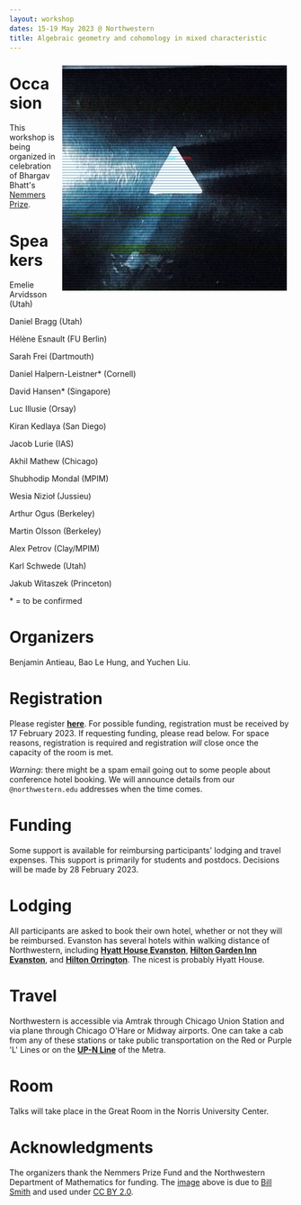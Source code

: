 ```yaml
---
layout: workshop
dates: 15-19 May 2023 @ Northwestern
title: Algebraic geometry and cohomology in mixed characteristic
---
```

<div style="display:none">
$
\newcommand\A{\mathrm{A}}
\newcommand\C{\mathrm{C}}
\newcommand\D{\mathrm{D}}
\newcommand\E{\mathrm{E}}
\newcommand\F{\mathrm{F}}
\newcommand\G{\mathrm{G}}
\newcommand\H{\mathrm{H}}
\newcommand\h{\mathrm{h}}
\newcommand\K{\mathrm{K}}
\newcommand\L{\mathrm{L}}
\newcommand\M{\mathrm{M}}
\newcommand\t{\mathrm{t}}
\newcommand{\bA}{\mathbf{A}}
\newcommand{\bG}{\mathbf{G}}
\newcommand{\bH}{\mathbf{H}}
\newcommand{\bT}{\mathbf{T}}
\newcommand{\bW}{\mathbf{W}}
\newcommand{\Gm}{\bG_m}
\newcommand\Ascr{\mathcal{A}}
\newcommand\Cscr{\mathcal{C}}
\newcommand\Dscr{\mathcal{D}}
\newcommand\Escr{\mathcal{E}}
\newcommand\Kscr{\mathcal{K}}
\newcommand\Lscr{\mathcal{L}}
\newcommand\Oscr{\mathcal{O}}
\newcommand\Perfscr{\mathcal{P}\mathrm{erf}}
\newcommand\Acscr{\mathcal{A}\mathrm{c}}
\newcommand\heart{\heartsuit}
\newcommand\cn{\mathrm{cn}}
\newcommand\op{\mathrm{op}}
\newcommand\gr{\mathrm{gr}}
\newcommand\Gr{\mathrm{Gr}}
\newcommand\fil{\mathrm{fil}}
\newcommand\Ho{\mathrm{Ho}}
\newcommand\dR{\mathrm{dR}}
\newcommand\HH{\mathrm{HH}}
\newcommand\HC{\mathrm{HC}}
\newcommand\HP{\mathrm{HP}}
\newcommand\TC{\mathrm{TC}}
\newcommand\TP{\mathrm{TP}}
\newcommand{\bMap}{\mathbf{Map}}
\newcommand{\End}{\mathrm{End}}
\newcommand{\Mod}{\mathrm{Mod}}
\newcommand{\coMod}{\mathrm{coMod}}
\newcommand{\Fun}{\mathrm{Fun}}
\newcommand{\bMap}{\mathbf{Map}}
\newcommand\bE{\mathbf{E}}
\newcommand\bZ{\mathbf{Z}}
\newcommand\bAM{\mathbf{AM}}
\newcommand\bLM{\mathbf{LM}}
\newcommand\Spec{\mathrm{Spec}}
\newcommand\CAlg{\mathrm{CAlg}}
\newcommand\aCAlg{\mathfrak{a}\CAlg}
\newcommand\dCAlg{\mathfrak{d}\CAlg}
$
</div>


<img style="float: right; padding: 10px" width="400" src="../assets/jpg/prism.jpg">

# Occasion

This workshop is being organized in celebration of Bhargav Bhatt's [Nemmers Prize](https://www.nemmers.northwestern.edu/prizes/2022bhatt.html).

# Speakers

Emelie Arvidsson (Utah)

Daniel Bragg (Utah)

Hélène Esnault (FU Berlin)

Sarah Frei (Dartmouth)

Daniel Halpern-Leistner\* (Cornell)

David Hansen\* (Singapore)

Luc Illusie (Orsay)

Kiran Kedlaya (San Diego)

Jacob Lurie (IAS)

Akhil Mathew (Chicago)

Shubhodip Mondal (MPIM)

Wesia Nizioł (Jussieu)

Arthur Ogus (Berkeley)

Martin Olsson (Berkeley)

Alex Petrov (Clay/MPIM)

Karl Schwede (Utah)

Jakub Witaszek (Princeton)

\* = to be confirmed

# Organizers

Benjamin Antieau, Bao Le Hung, and Yuchen Liu.

# Registration

Please register **[here](https://sites.math.northwestern.edu/algebraic-geometry-and-cohomology-registration/)**. For possible
funding, registration must be received by 17 February 2023. If requesting funding, please read below.
For space reasons, registration is required and registration *will* close once the capacity of the
room is met.

*Warning*: there might be a spam email going out to some people about conference hotel booking. 
We will announce details from our `@northwestern.edu` addresses when the time comes.

# Funding

Some support is available for reimbursing participants' lodging and travel expenses.
This support is primarily for students and postdocs. Decisions will be made by 28 February 2023.

# Lodging

All participants are asked to book their own hotel, whether or not they will be
reimbursed. Evanston has several hotels within walking distance of Northwestern, including
**[Hyatt House Evanston](https://www.hyatt.com/en-US/hotel/illinois/hyatt-house-chicago-evanston/chixe?src=corp_lclb_gmb_seo_chixe)**,
**[Hilton Garden Inn Evanston](https://www.hilton.com/en/hotels/ordevgi-hilton-garden-inn-chicago-north-shore-evanston/)**, and
**[Hilton Orrington](https://www.hilton.com/en/hotels/ordoehf-hilton-orrington-evanston/)**.
The nicest is probably Hyatt House.

# Travel

Northwestern is accessible via Amtrak through Chicago Union Station and via plane through Chicago O'Hare or
Midway airports. One can take a cab from any of these stations or take public transportation on the Red or
Purple 'L' Lines or on the **[UP-N
Line](https://ridertools.metrarail.com/maps-schedules/train-lines/UP-N)** of the Metra.

# Room

Talks will take place in the Great Room in the Norris University Center.

# Acknowledgments

The organizers thank the Nemmers Prize Fund and the Northwestern Department of Mathematics for funding.
The [image](https://flickr.com/photos/byzantiumbooks/47145660811/) above is due to [Bill Smith](https://flickr.com/photos/byzantiumbooks/) and used under [CC
BY 2.0](https://creativecommons.org/licenses/by/2.0/).

